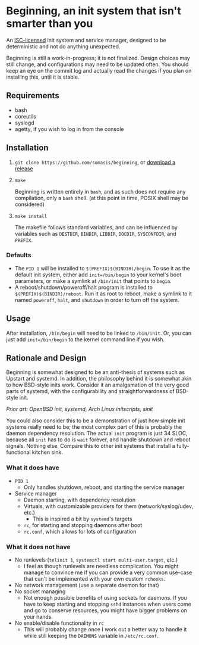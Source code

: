 # Beginning, an init system that isn't smarter than you

An [ISC-licensed](LICENSE) init system and service manager, designed to be
deterministic and not do anything unexpected.

Beginning is still a work-in-progress; it is not finalized. Design choices
may still change, and configurations may need to be updated often. You
should keep an eye on the commit log and actually read the changes if you
plan on installing this, until it is stable.

## Requirements
- bash
- coreutils
- syslogd
- agetty, if you wish to log in from the console

## Installation
1.  `git clone https://github.com/somasis/beginning`, or [download a release]

2.  `make`

    Beginning is written entirely in `bash`, and as such does not require any
    compilation, only a `bash` shell. (at this point in time, POSIX shell may be
    considered)

3.  `make install`

    The makefile follows standard variables, and can be influenced by variables
    such as `DESTDIR`, `BINDIR`, `LIBDIR`, `DOCDIR`, `SYSCONFDIR`, and `PREFIX`.

[download a release]: https://github.com/somasis/beginning/releases

### Defaults
-   The `PID 1` will be installed to `$(PREFIX)$(BINDIR)/begin`. To use it as
    the default init system, either add `init=/bin/begin` to your kernel's boot
    parameters, or make a symlink at `/bin/init` that points to `begin`.
-   A reboot/shutdown/poweroff/halt program is installed to
    `$(PREFIX)$(BINDIR)/reboot`. Run it as root to reboot, make a symlink to it
    named `poweroff`, `halt`, and `shutdown` in order to turn off the system.

## Usage
After installation, `/bin/begin` will need to be linked to `/bin/init`. Or,
you can just add `init=/bin/begin` to the kernel command line if you wish.

## Rationale and Design
Beginning is somewhat designed to be an anti-thesis of systems such as
Upstart and systemd. In addition, the philosophy behind it is somewhat akin
to how BSD-style inits work. Consider it an amalgamation of the very good
parts of systemd, with the configurability and straightforwardness of
BSD-style init.

*Prior art: OpenBSD init, systemd, Arch Linux initscripts, sinit*

You could also consider this to be a demonstration of just how simple init
systems really need to be; the most complex part of this is probably the
daemon dependency resolution.
The actual `init` program is just 34 SLOC, because all `init` has to do is
`wait` forever, and handle shutdown and reboot signals. Nothing else.
Compare this to other init systems that install a fully-functional kitchen
sink.

### What it does have
- `PID 1`
    - Only handles shutdown, reboot, and starting the service manager
- Service manager
    - Daemon starting, with dependency resolution
    - Virtuals, with customizable providers for them (network/syslog/udev,
      etc.)
        - This is inspired a bit by `systemd`'s targets
    - `rc`, for starting and stopping daemons after boot
    - `rc.conf`, which allows for lots of configuration

### What it does not have
- No runlevels (`telinit 1`, `systemctl start multi-user.target`, etc.)
    - I feel as though runlevels are needless complication. You might manage to
      convince me if you can provide a very common use-case that can't be
      implemented with your own custom `rchooks`.
- No network management (use a separate daemon for that)
- No socket managing
    - Not enough possible benefits of using sockets for daemons. If you
      have to keep starting and stopping `sshd` instances when users come
      and go to conserve resources, you might have bigger problems on your
      hands.
- No enable/disable functionality in `rc`
    - This will probably change once I work out a better way to handle it
      while still keeping the `DAEMONS` variable in `/etc/rc.conf`.

